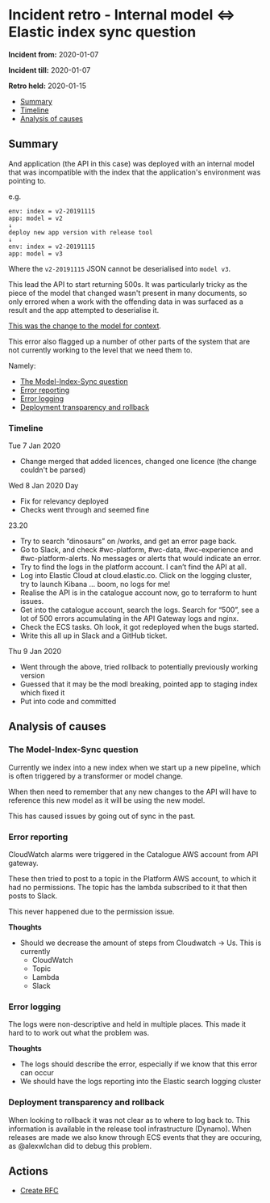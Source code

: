 # Incident retro - Internal model &lt;=&gt; Elastic index sync question

**Incident from:** 2020-01-07

**Incident till:** 2020-01-07

**Retro held:** 2020-01-15

* [Summary](2020-01-15_app-index-sync.md#summary)
* [Timeline](2020-01-15_app-index-sync.md#timeline)
* [Analysis of causes](2020-01-15_app-index-sync.md#analysis-of-causes)

## Summary

And application \(the API in this case\) was deployed with an internal model that was incompatible with the index that the application's environment was pointing to.

e.g.

```text
env: index = v2-20191115
app: model = v2
↓
deploy new app version with release tool
↓
env: index = v2-20191115
app: model = v3
```

Where the `v2-20191115` JSON cannot be deserialised into `model v3`.

This lead the API to start returning 500s. It was particularly tricky as the piece of the model that changed wasn't present in many documents, so only errored when a work with the offending data in was surfaced as a result and the app attempted to deserialise it.

[This was the change to the model for context](https://github.com/wellcometrust/catalogue/pull/328/files#diff-4bc08710478ccfb8e2ea57802292a290).

This error also flagged up a number of other parts of the system that are not currently working to the level that we need them to.

Namely:

* [The Model-Index-Sync question](2020-01-15_app-index-sync.md#the-model-index-sync-question)
* [Error reporting](2020-01-15_app-index-sync.md#error-reporting)
* [Error logging](2020-01-15_app-index-sync.md#error-reporting)
* [Deployment transparency and rollback](2020-01-15_app-index-sync.md#deployment-transparency-and-rollback)

### Timeline

Tue 7 Jan 2020

* Change merged that added licences, changed one licence \(the change couldn't be parsed\)

Wed 8 Jan 2020 Day

* Fix for relevancy deployed
* Checks went through and seemed fine

23.20

* Try to search “dinosaurs” on /works, and get an error page back.
* Go to Slack, and check \#wc-platform, \#wc-data, \#wc-experience and \#wc-platform-alerts. No messages or alerts that would indicate an error.
* Try to find the logs in the platform account. I can’t find the API at all.
* Log into Elastic Cloud at cloud.elastic.co. Click on the logging cluster, try to launch Kibana … boom, no logs for me!
* Realise the API is in the catalogue account now, go to terraform to hunt issues.
* Get into the catalogue account, search the logs. Search for “500”, see a lot of 500 errors accumulating in the API Gateway logs and nginx.
* Check the ECS tasks. Oh look, it got redeployed when the bugs started.
* Write this all up in Slack and a GitHub ticket.

Thu 9 Jan 2020

* Went through the above, tried rollback to potentially previously working version
* Guessed that it may be the modl breaking, pointed app to staging index which fixed it
* Put into code and committed

## Analysis of causes

### The Model-Index-Sync question

Currently we index into a new index when we start up a new pipeline, which is often triggered by a transformer or model change.

When then need to remember that any new changes to the API will have to reference this new model as it will be using the new model.

This has caused issues by going out of sync in the past.

### Error reporting

CloudWatch alarms were triggered in the Catalogue AWS account from API gateway.

These then tried to post to a topic in the Platform AWS account, to which it had no permissions. The topic has the lambda subscribed to it that then posts to Slack.

This never happened due to the permission issue.

**Thoughts**

* Should we decrease the amount of steps from Cloudwatch -&gt; Us. This is currently
  * CloudWatch
  * Topic
  * Lambda
  * Slack

### Error logging

The logs were non-descriptive and held in multiple places. This made it hard to to work out what the problem was.

**Thoughts**

* The logs should describe the error, especially if we know that this error can occur
* We should have the logs reporting into the Elastic search logging cluster

### Deployment transparency and rollback

When looking to rollback it was not clear as to where to log back to. This information is available in the release tool infrastructure \(Dynamo\). When releases are made we also know through ECS events that they are occuring, as @alexwlchan did to debug this problem.

## Actions

* [Create RFC](https://github.com/wellcomecollection/docs/pull/9)

